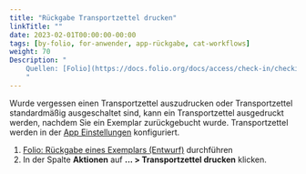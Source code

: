 ```yaml
---
title: "Rückgabe Transportzettel drucken"
linkTitle: ""
date: 2023-02-01T00:00:00-00:00
tags: [by-folio, for-anwender, app-rückgabe, cat-workflows]
weight: 70
Description: "
    Quellen: [Folio](https://docs.folio.org/docs/access/check-in/checkin/#printing-a-transit-slip) & [GBV](https://info.gbv.de/pages/viewpage.action?pageId=843317321)
    "
---
```


Wurde vergessen einen Transportzettel auszudrucken oder Transportzettel standardmäßig ausgeschaltet sind, kann ein Transportzettel ausgedruckt werden, nachdem Sie ein Exemplar zurückgebucht wurde. Transportzettel werden in der [App Einstellungen](https://info.gbv.de/display/FOLIOGBVEXTERN/Einstellungen+%28Ausleihe%29%3A+Dienstzettel) konfiguriert.

1.  [Folio: Rückgabe eines Exemplars (Entwurf)](https://info.gbv.de/pages/viewpage.action?pageId=843317296) durchführen
2.  In der Spalte **Aktionen** auf **... > Transportzettel drucken** klicken.
